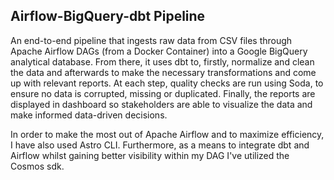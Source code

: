 ## Airflow-BigQuery-dbt Pipeline

 An end-to-end pipeline that ingests raw data from CSV files through Apache Airflow DAGs (from a Docker Container) into a Google BigQuery analytical database. From there, it uses dbt to, firstly, normalize and clean the data and afterwards to make the necessary transformations and come up with relevant reports. At each step, quality checks are run using Soda, to ensure no data is corrupted, missing or duplicated. Finally, the reports are displayed in dashboard so stakeholders are able to visualize the data and make informed data-driven decisions.

 In order to make the most out of Apache Airflow and to maximize efficiency, I have also used Astro CLI. Furthermore, as a means to integrate dbt and Airflow whilst gaining better visibility within my DAG I've utilized the Cosmos sdk. 
